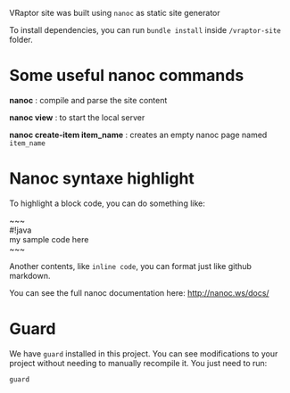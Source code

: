 VRaptor site was built using `nanoc` as static site generator

To install dependencies, you can run `bundle install` inside `/vraptor-site` folder.


# Some useful nanoc commands

**nanoc** : compile and parse the site content

**nanoc view** : to start the local server

**nanoc create-item item_name** : creates an empty nanoc page named `item_name`


# Nanoc syntaxe highlight

To highlight a block code, you can do something like:


\~~~ <br/>
\#!java <br/>
	my sample code here <br/>
\~~~


Another contents, like `inline code`, you can format just like github markdown.

You can see the full nanoc documentation here: http://nanoc.ws/docs/

# Guard

We have `guard` installed in this project. You can see modifications to your project without needing to manually recompile it. You just need to run:

	guard
